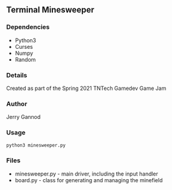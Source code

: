 ## Terminal Minesweeper

### Dependencies
* Python3
* Curses
* Numpy
* Random

### Details
Created as part of the Spring 2021 TNTech Gamedev Game Jam

### Author
Jerry Gannod

### Usage
```bash
python3 minesweeper.py
```

### Files
* minesweeper.py - main driver, including the input handler
* board.py - class for generating and managing the minefield